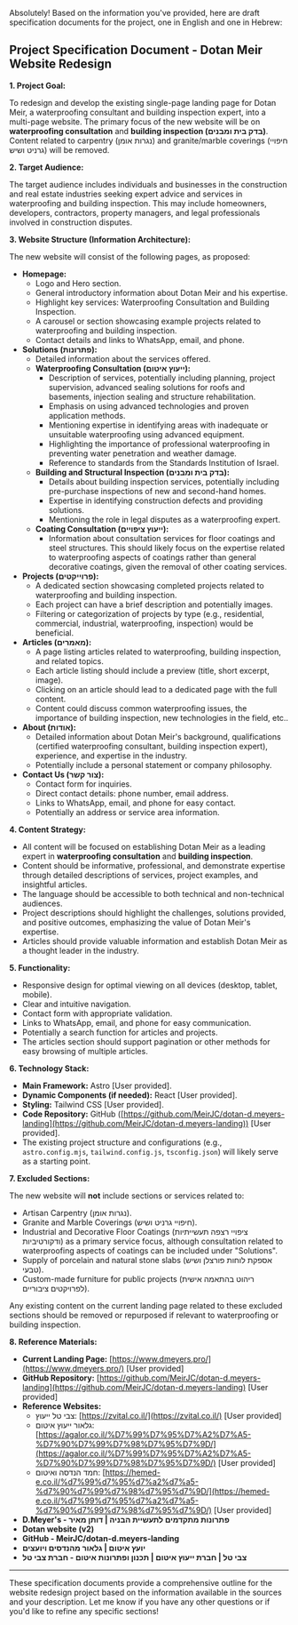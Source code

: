Absolutely! Based on the information you've provided, here are draft specification documents for the project, one in English and one in Hebrew:

## Project Specification Document - Dotan Meir Website Redesign

**1. Project Goal:**

To redesign and develop the existing single-page landing page for Dotan Meir, a waterproofing consultant and building inspection expert, into a multi-page website. The primary focus of the new website will be on **waterproofing consultation** and **building inspection (בדק בית ומבנים)**. Content related to carpentry (נגרות אומן) and granite/marble coverings (חיפויי גרניט ושיש) will be removed.

**2. Target Audience:**

The target audience includes individuals and businesses in the construction and real estate industries seeking expert advice and services in waterproofing and building inspection. This may include homeowners, developers, contractors, property managers, and legal professionals involved in construction disputes.

**3. Website Structure (Information Architecture):**

The new website will consist of the following pages, as proposed:

- **Homepage:**
  - Logo and Hero section.
  - General introductory information about Dotan Meir and his expertise.
  - Highlight key services: Waterproofing Consultation and Building Inspection.
  - A carousel or section showcasing example projects related to waterproofing and building inspection.
  - Contact details and links to WhatsApp, email, and phone.
- **Solutions (פתרונות):**
  - Detailed information about the services offered.
  - **Waterproofing Consultation (ייעוץ איטום):**
    - Description of services, potentially including planning, project supervision, advanced sealing solutions for roofs and basements, injection sealing and structure rehabilitation.
    - Emphasis on using advanced technologies and proven application methods.
    - Mentioning expertise in identifying areas with inadequate or unsuitable waterproofing using advanced equipment.
    - Highlighting the importance of professional waterproofing in preventing water penetration and weather damage.
    - Reference to standards from the Standards Institution of Israel.
  - **Building and Structural Inspection (בדק בית ומבנים):**
    - Details about building inspection services, potentially including pre-purchase inspections of new and second-hand homes.
    - Expertise in identifying construction defects and providing solutions.
    - Mentioning the role in legal disputes as a waterproofing expert.
  - **Coating Consultation (ייעוץ ציפויים):**
    - Information about consultation services for floor coatings and steel structures. This should likely focus on the expertise related to waterproofing aspects of coatings rather than general decorative coatings, given the removal of other coating services.
- **Projects (פרוייקטים):**
  - A dedicated section showcasing completed projects related to waterproofing and building inspection.
  - Each project can have a brief description and potentially images.
  - Filtering or categorization of projects by type (e.g., residential, commercial, industrial, waterproofing, inspection) would be beneficial.
- **Articles (מאמרים):**
  - A page listing articles related to waterproofing, building inspection, and related topics.
  - Each article listing should include a preview (title, short excerpt, image).
  - Clicking on an article should lead to a dedicated page with the full content.
  - Content could discuss common waterproofing issues, the importance of building inspection, new technologies in the field, etc..
- **About (אודות):**
  - Detailed information about Dotan Meir's background, qualifications (certified waterproofing consultant, building inspection expert), experience, and expertise in the industry.
  - Potentially include a personal statement or company philosophy.
- **Contact Us (צור קשר):**
  - Contact form for inquiries.
  - Direct contact details: phone number, email address.
  - Links to WhatsApp, email, and phone for easy contact.
  - Potentially an address or service area information.

**4. Content Strategy:**

- All content will be focused on establishing Dotan Meir as a leading expert in **waterproofing consultation** and **building inspection**.
- Content should be informative, professional, and demonstrate expertise through detailed descriptions of services, project examples, and insightful articles.
- The language should be accessible to both technical and non-technical audiences.
- Project descriptions should highlight the challenges, solutions provided, and positive outcomes, emphasizing the value of Dotan Meir's expertise.
- Articles should provide valuable information and establish Dotan Meir as a thought leader in the industry.

**5. Functionality:**

- Responsive design for optimal viewing on all devices (desktop, tablet, mobile).
- Clear and intuitive navigation.
- Contact form with appropriate validation.
- Links to WhatsApp, email, and phone for easy communication.
- Potentially a search function for articles and projects.
- The articles section should support pagination or other methods for easy browsing of multiple articles.

**6. Technology Stack:**

- **Main Framework:** Astro [User provided].
- **Dynamic Components (if needed):** React [User provided].
- **Styling:** Tailwind CSS [User provided].
- **Code Repository:** GitHub ([https://github.com/MeirJC/dotan-d.meyers-landing](https://github.com/MeirJC/dotan-d.meyers-landing)) [User provided].
- The existing project structure and configurations (e.g., `astro.config.mjs`, `tailwind.config.js`, `tsconfig.json`) will likely serve as a starting point.

**7. Excluded Sections:**

The new website will **not** include sections or services related to:

- Artisan Carpentry (נגרות אומן).
- Granite and Marble Coverings (חיפויי גרניט ושיש).
- Industrial and Decorative Floor Coatings (ציפויי רצפה תעשייתיות ודקורטיביות) as a primary service focus, although consultation related to waterproofing aspects of coatings can be included under "Solutions".
- Supply of porcelain and natural stone slabs (אספקת לוחות פורצלן ושיש טבעי).
- Custom-made furniture for public projects (ריהוט בהתאמה אישית לפרויקטים ציבוריים).

Any existing content on the current landing page related to these excluded sections should be removed or repurposed if relevant to waterproofing or building inspection.

**8. Reference Materials:**

- **Current Landing Page:** [https://www.dmeyers.pro/](https://www.dmeyers.pro/) [User provided]
- **GitHub Repository:** [https://github.com/MeirJC/dotan-d.meyers-landing](https://github.com/MeirJC/dotan-d.meyers-landing) [User provided]
- **Reference Websites:**
  - צבי טל ייעוץ: [https://zvital.co.il/](https://zvital.co.il/) [User provided]
  - גלאור ייעוץ איטום: [https://agalor.co.il/%D7%99%D7%95%D7%A2%D7%A5-%D7%90%D7%99%D7%98%D7%95%D7%9D/](https://agalor.co.il/%D7%99%D7%95%D7%A2%D7%A5-%D7%90%D7%99%D7%98%D7%95%D7%9D/) [User provided]
  - חמד הנדסה ואיטום: [https://hemed-e.co.il/%d7%99%d7%95%d7%a2%d7%a5-%d7%90%d7%99%d7%98%d7%95%d7%9D/](https://hemed-e.co.il/%d7%99%d7%95%d7%a2%d7%a5-%d7%90%d7%99%d7%98%d7%95%d7%9D/) [User provided]
- **D.Meyer's - פתרונות מתקדמים לתעשיית הבניה | דותן מאיר**
- **Dotan website (v2)**
- **GitHub - MeirJC/dotan-d.meyers-landing**
- **יועץ איטום | גלאור מהנדסים ויועצים**
- **צבי טל | חברת ייעוץ איטום | תכנון ופתרונות איטום - חברת צבי טל**

---

These specification documents provide a comprehensive outline for the website redesign project based on the information available in the sources and your description. Let me know if you have any other questions or if you'd like to refine any specific sections!
